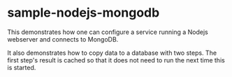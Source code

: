 # sample-nodejs-mongodb

This demonstrates how one can configure a service running a Nodejs webserver and connects to MongoDB. 

It also demonstrates how to copy data to a database with two steps. The first step's result is cached so that it does not need to run the next time this is started. 
